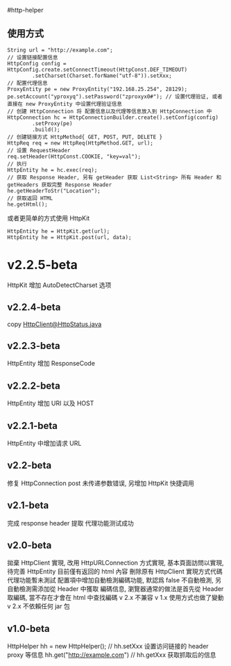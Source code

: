 #http-helper

## 使用方式
```
String url = "http://example.com";
// 设置链接配置信息
HttpConfig config = HttpConfig.create.setConnectTimeout(HttpConst.DEF_TIMEOUT)
        .setCharset(Charset.forName("utf-8")).setXxx;
// 配置代理信息
ProxyEntity pe = new ProxyEntity("192.168.25.254", 28129);
pe.setAccount("yproxyq").setPassword("zproxyx0#"); // 设置代理验证, 或者直接在 new ProxyEntity 中设置代理验证信息
// 创建 HttpConnection 将 配置信息以及代理等信息放入到 HttpConnection 中
HttpConnection hc = HttpConnectionBuilder.create().setConfig(config)
        .setProxy(pe)
        .build();
// 创建链接方式 HttpMethod{ GET, POST, PUT, DELETE }
HttpReq req = new HttpReq(HttpMethod.GET, url);
// 设置 RequestHeader
req.setHeader(HttpConst.COOKIE, "key=val");
// 执行
HttpEntity he = hc.exec(req);
// 获取 Response Header, 另有 getHeader 获取 List<String> 所有 Header 和 getHeaders 获取完整 Response Header
he.getHeaderToStr("Location");
// 获取返回 HTML
he.getHtml();
```

或者更简单的方式使用 HttpKit
```
HttpEntity he = HttpKit.get(url);
HttpEntity he = HttpKit.post(url, data);
```

# v2.2.5-beta
HttpKit 增加 AutoDetectCharset 选项

## v2.2.4-beta
copy HttpClient@HttpStatus.java

## v2.2.3-beta
HttpEntity 增加 ResponseCode

## v2.2.2-beta
HttpEntity 增加 URI 以及 HOST

## v2.2.1-beta
HttpEntity 中增加请求 URL

## v2.2-beta
修复 HttpConnection post 未传递参数错误, 另增加 HttpKit 快捷调用

## v2.1-beta
完成 response header 提取
代理功能测试成功

## v2.0-beta
拋棄 HttpClient 實現, 改用 HttpURLConnection 方式實現,
基本頁面訪問以實現, 待完善
HttpEntity 目前僅有返回的 html 內容
刪除原有 HttpClient 實現方式代碼
代理功能暫未測試
配置項中增加自動檢測編碼功能, 默認爲 false 不自動檢測, 另自動檢測需添加從 Header 中獲取
編碼信息, 瀏覽器通常的做法是首先從 Header 取編碼, 當不存在才會在 html 中查找編碼
v 2.x 不兼容 v 1.x 使用方式也做了變動
v 2.x 不依賴任何 jar 包

## v1.0-beta
HttpHelper hh = new HttpHelper();
// hh.setXxx 设置访问链接的 header proxy 等信息
hh.get("http://example.com")
// hh.getXxx 获取抓取后的信息